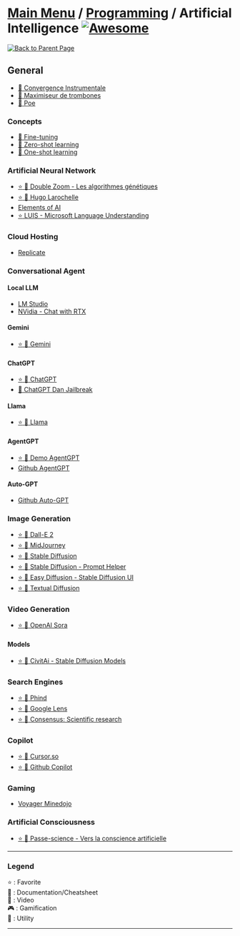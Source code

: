 # [Main Menu](../../README.md) / [Programming](../README.md) / Artificial Intelligence [![Awesome](https://awesome.re/badge-flat.svg)](https://awesome.re)

[![Back to Parent Page](https://img.shields.io/badge/-Back_to_Parent_Page-blue?style=for-the-badge)](../README.md)

## General
- [:book: Convergence Instrumentale](https://fr.wikipedia.org/wiki/Convergence_instrumentale)
- [:book: Maximiseur de trombones](https://fr.wikipedia.org/wiki/Convergence_instrumentale#Maximiseur_de_trombones)
- [:wrench: Poe](https://poe.com/)

### Concepts
- [:book: Fine-tuning](https://en.wikipedia.org/wiki/Fine-tuning_(deep_learning))
- [:book: Zero-shot learning](https://en.wikipedia.org/wiki/Zero-shot_learning)
- [:book: One-shot learning](https://en.wikipedia.org/wiki/One-shot_learning_(computer_vision))

### Artificial Neural Network
- [:star: :book: Double Zoom - Les algorithmes génétiques](http://doublezoom.free.fr/programmation/AG_Principe.php)
- [:star: :movie_camera: Hugo Larochelle](https://www.youtube.com/user/hugolarochelle/playlists)
- [Elements of AI](https://course.elementsofai.com/)
- [:star: LUIS - Microsoft Language Understanding](https://www.luis.ai/)

### Cloud Hosting

- [Replicate](https://replicate.com)

### Conversational Agent

#### Local LLM
- [LM Studio](https://lmstudio.ai/)
- [NVidia - Chat with RTX](https://www.nvidia.com/en-us/ai-on-rtx/chat-with-rtx-generative-ai/)

#### Gemini
- [:star: :wrench: Gemini](https://gemini.google.com/app)

#### ChatGPT
- [:star: :wrench: ChatGPT](https://chat.openai.com/chat)
- [:book: ChatGPT Dan Jailbreak](https://gist.github.com/coolaj86/6f4f7b30129b0251f61fa7baaa881516)

#### Llama
- [:star: :wrench: Llama](https://ai.meta.com/llama/)

#### AgentGPT
- [:star: :wrench: Demo AgentGPT](https://agentgpt.reworkd.ai)
- [Github AgentGPT](https://github.com/reworkd/AgentGPT)

#### Auto-GPT
- [Github Auto-GPT](https://github.com/Significant-Gravitas/Auto-GPT)

### Image Generation
- [:star: :wrench: Dall-E 2](https://labs.openai.com)
- [:star: :wrench: MidJourney](https://www.midjourney.com/)
- [:star: :wrench: Stable Diffusion](https://stablediffusionweb.com/#demo)
- [:star: :wrench: Stable Diffusion - Prompt Helper](https://www.stable-diffusion-france.fr/prompt-helper.php)
- [:star: :wrench: Easy Diffusion - Stable Diffusion UI](https://github.com/cmdr2/stable-diffusion-ui)
- [:star: :book: Textual Diffusion](https://textual-inversion.github.io/)

### Video Generation
- [:star: :wrench: OpenAI Sora](https://openai.com/sora)

#### Models
- [:star: :wrench: CivitAi - Stable Diffusion Models](https://civitai.com)

### Search Engines
- [:star: :wrench: Phind](https://www.phind.com/)
- [:star: :wrench: Google Lens](https://lens.google/intl/fr/)
- [:star: :wrench: Consensus: Scientific research](https://consensus.app/search/)

### Copilot
- [:star: :wrench: Cursor.so](https://www.cursor.so)
- [:star: :wrench: Github Copilot](https://copilot.github.com/)

### Gaming
- [Voyager Minedojo](https://voyager.minedojo.org)

### Artificial Consciousness
- [:star: :movie_camera: Passe-science - Vers la conscience artificielle](https://www.youtube.com/watch?v=ChcYySk_jro)

---

### Legend
:star: : Favorite\
:book: : Documentation/Cheatsheet\
:movie_camera: : Video\
:video_game: : Gamification\
:wrench: : Utility

---

